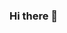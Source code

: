 ### Hi there 👋

<!--
**edooley7asu/edooley7asu** is a ✨ _special_ ✨ repository because its `README.md` (this file) appears on your GitHub profile.

Here are some ideas to get you started:

- 🔭 I’m currently working on Automation...
- 🌱 I’m currently learning React...
- 👯 I’m looking to collaborate on React...
- 🤔 I’m looking for help with React...
- 💬 Ask me about anything...
- 📫 How to reach me: Github...
- 😄 Pronouns: She...
- ⚡ Fun fact: Love Coding...
-->
